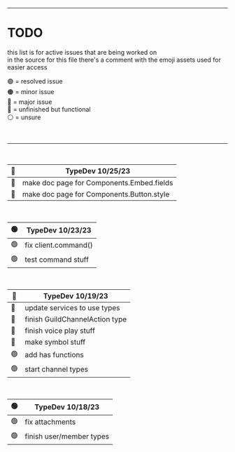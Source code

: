 [assets]: <> ( 
  🟢
  🟠
  🔴
  🔵
  ⚪
)


---


# TODO
this list is for active issues that are being worked on<br>
in the source for this file there's a comment with the emoji assets used for easier access

🟢 = resolved issue<br>
🟠 = minor issue<br>
🔴 = major issue<br>
🔵 = unfinished but functional<br>
⚪ = unsure<br>

<br>

---

<br>

| 🔵 | TypeDev 10/25/23 |
| - | - |
| 🔵 | make doc page for Components.Embed.fields |
| 🔵 | make doc page for Components.Button.style |
<br>

| 🟢 | TypeDev 10/23/23 |
| - | - |
| 🟢 | fix client.command() |
| 🟢 | test command stuff |
<br>

| 🔴 | TypeDev 10/19/23 |
| - | - |
| 🔴 | update services to use types |
| 🔴 | finish GuildChannelAction type |
| 🔵 | finish voice play stuff |
| 🔵 | make symbol stuff |
| 🟢 | add has functions |
| 🟢 | start channel types |
<br>

| 🟢 | TypeDev 10/18/23 |
| - | - |
| 🟢 | fix attachments |
| 🟢 | finish user/member types |
<br>
